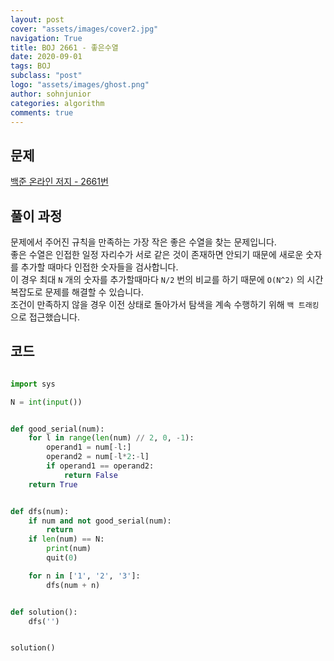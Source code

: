 ```yaml
---
layout: post
cover: "assets/images/cover2.jpg"
navigation: True
title: BOJ 2661 - 좋은수열
date: 2020-09-01
tags: BOJ
subclass: "post"
logo: "assets/images/ghost.png"
author: sohnjunior
categories: algorithm
comments: true
---
```


## 문제

[백준 온라인 저지 - 2661번](https://www.acmicpc.net/problem/2661)

## 풀이 과정

문제에서 주어진 규칙을 만족하는 가장 작은 좋은 수열을 찾는 문제입니다. <br>
좋은 수열은 인접한 일정 자리수가 서로 같은 것이 존재하면 안되기 때문에 새로운 숫자를 추가할 때마다 인접한 숫자들을 검사합니다. <br>
이 경우 최대 `N` 개의 숫자를 추가할때마다 `N/2` 번의 비교를 하기 때문에 `O(N^2)` 의 시간 복잡도로 문제를 해결할 수 있습니다. <br> 조건이 만족하지 않을 경우 이전 상태로 돌아가서 탐색을 계속 수행하기 위해 `백 트래킹` 으로 접근했습니다. <br>

## 코드

```python

import sys

N = int(input())


def good_serial(num):
    for l in range(len(num) // 2, 0, -1):
        operand1 = num[-l:]
        operand2 = num[-l*2:-l]
        if operand1 == operand2:
            return False
    return True


def dfs(num):
    if num and not good_serial(num):
        return
    if len(num) == N:
        print(num)
        quit(0)

    for n in ['1', '2', '3']:
        dfs(num + n)


def solution():
    dfs('')


solution()


```
